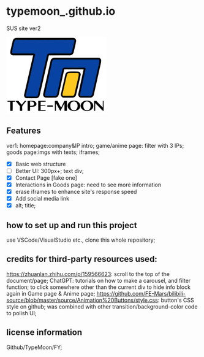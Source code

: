 # typemoon_.github.io
SUS site ver2


[![icon](img/261px-Type-moon.svg.webp)](https://gruuis.github.io/typemoon_.github.io/html/anime.html)

## Features
ver1: 
homepage:company&IP intro;
game/anime page: filter with 3 IPs;
goods page:imgs with texts;
iframes;

- [x] Basic web structure
- [ ] Better UI: 300px+; text div;
- [x] Contact Page [fake one]
- [x] Interactions in Goods page: need to see more information
- [x] erase iframes to enhance site's response speed
- [x] Add social media link
- [x] alt; title;

## how to set up and run this project
use VSCode/VisualStudio etc., clone this whole repository;

## credits for third-party resources used:
https://zhuanlan.zhihu.com/p/159566623: scroll to the top of the document/page;
ChatGPT: tutorials on how to make a carousel, and filter function; to click somewhere other than the current div to hide info block again in Game page & Anime page;
https://github.com/FE-Mars/bilibili-source/blob/master/source/Animation%20Buttons/style.css: button's CSS style on github; was combined with other transition/background-color code to polish UI;

## license information
Github/TypeMoon/FY;